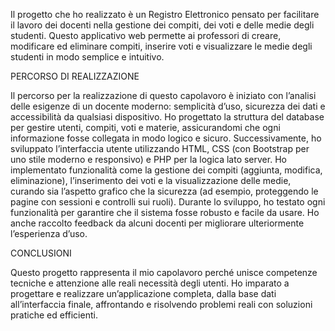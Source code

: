 Il progetto che ho realizzato è un Registro Elettronico pensato per facilitare il lavoro dei docenti nella gestione dei compiti, dei voti e delle medie degli studenti. Questo applicativo web permette ai professori di creare, modificare ed eliminare compiti, inserire voti e visualizzare le medie degli studenti in modo semplice e intuitivo.

PERCORSO DI REALIZZAZIONE

Il percorso per la realizzazione di questo capolavoro è iniziato con l’analisi delle esigenze di un docente moderno: semplicità d’uso, sicurezza dei dati e accessibilità da qualsiasi dispositivo. Ho progettato la struttura del database per gestire utenti, compiti, voti e materie, assicurandomi che ogni informazione fosse collegata in modo logico e sicuro.
Successivamente, ho sviluppato l’interfaccia utente utilizzando HTML, CSS (con Bootstrap per uno stile moderno e responsivo) e PHP per la logica lato server. Ho implementato funzionalità come la gestione dei compiti (aggiunta, modifica, eliminazione), l’inserimento dei voti e la visualizzazione delle medie, curando sia l’aspetto grafico che la sicurezza (ad esempio, proteggendo le pagine con sessioni e controlli sui ruoli).
Durante lo sviluppo, ho testato ogni funzionalità per garantire che il sistema fosse robusto e facile da usare. Ho anche raccolto feedback da alcuni docenti per migliorare ulteriormente l’esperienza d’uso.

CONCLUSIONI

Questo progetto rappresenta il mio capolavoro perché unisce competenze tecniche e attenzione alle reali necessità degli utenti. Ho imparato a progettare e realizzare un’applicazione completa, dalla base dati all’interfaccia finale, affrontando e risolvendo problemi reali con soluzioni pratiche ed efficienti.
